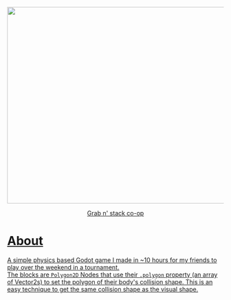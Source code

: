 <p align="center">
  <img src="./READMEGameplay.gif" width="670" height="457" />  
</p>
<p align="center">
  <a href="https://myjeandev.itch.io/grab-n-stack-co-op">Grab n' stack co-op</p> 
</p>

# About
A simple physics based Godot game I made in ~10 hours for my friends to play over the weekend in a tournament.  
The blocks are `Polygon2D` Nodes that use their `.polygon` property (an array of Vector2s) to set the polygon of their body's collision shape. This is an easy technique to get the same collision shape as the visual shape.
